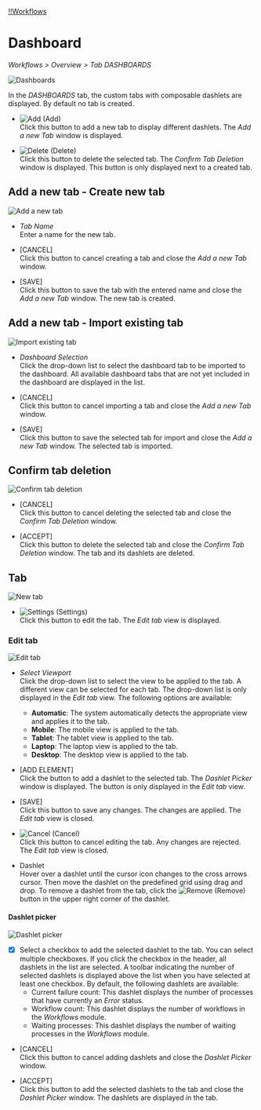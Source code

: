 [!!Workflows](ActindoWorkFlow)

# Dashboard
*Workflows > Overview > Tab DASHBOARDS*

![Dashboards](/Assets/Screenshots/ActindoWorkFlow/Overview/Dashboards.png "[Dashboards]")

In the *DASHBOARDS* tab, the custom tabs with composable dashlets are displayed. By default no tab is created.

- ![Add](/Assets/Icons/Plus06.png "[Add]") (Add)   
  Click this button to add a new tab to display different dashlets. The *Add a new Tab* window is displayed.

- ![Delete](/Assets/Icons/Cross04.png "[Delete]") (Delete)   
  Click this button to delete the selected tab. The *Confirm Tab Deletion* window is displayed. This button is only displayed next to a created tab.


## Add a new tab - Create new tab

![Add a new tab](/Assets/Screenshots/ActindoWorkFlow/Overview/AddNewTab.png "[Add a new tab]")

- *Tab Name*   
  Enter a name for the new tab.

- [CANCEL]   
  Click this button to cancel creating a tab and close the *Add a new Tab* window.

- [SAVE]   
  Click this button to save the tab with the entered name and close the *Add a new Tab* window. The new tab is created.


## Add a new tab - Import existing tab

![Import existing tab](/Assets/Screenshots/ActindoWorkFlow/Overview/ImportExistingTab.png "[Import existing tab]")

- *Dashboard Selection*   
  Click the drop-down list to select the dashboard tab to be imported to the dashboard. All available dashboard tabs that are not yet included in the dashboard are displayed in the list.

- [CANCEL]   
  Click this button to cancel importing a tab and close the *Add a new Tab* window.

- [SAVE]   
  Click this button to save the selected tab for import and close the *Add a new Tab* window. The selected tab is imported.

[comment]: <> (When is this tab unlocked? Only available in the Actindo Dashboard?)


## Confirm tab deletion

![Confirm tab deletion](/Assets/Screenshots/ActindoWorkFlow/Overview/ConfirmTabDeletion.png "[Confirm tab deletion]")

- [CANCEL]   
  Click this button to cancel deleting the selected tab and close the *Confirm Tab Deletion* window.

- [ACCEPT]   
  Click this button to delete the selected tab and close the *Confirm Tab Deletion* window. The tab and its dashlets are deleted.


## Tab

![New tab](/Assets/Screenshots/ActindoWorkFlow/Overview/NewTab.png "[New tab]")

- ![Settings](/Assets/Icons/Settings01.png "[Tool]") (Settings)   
  Click this button to edit the tab. The *Edit tab* view is displayed.  

### Edit tab

![Edit tab](/Assets/Screenshots/ActindoWorkFlow/Overview/EditTab.png "[Edit tab]")

- *Select Viewport*   
  Click the drop-down list to select the view to be applied to the tab. A different view can be selected for each tab. The drop-down list is only displayed in the *Edit tab* view. The following options are available:    
  - **Automatic**: The system automatically detects the appropriate view and applies it to the tab.
  - **Mobile**: The mobile view is applied to the tab.  
  - **Tablet**: The tablet view is applied to the tab.  
  - **Laptop**: The laptop view is applied to the tab.  
  - **Desktop**: The desktop view is applied to the tab.  


- [ADD ELEMENT]   
  Click the button to add a dashlet to the selected tab. The *Dashlet Picker* window is displayed. The button is only displayed in the *Edit tab* view.

- [SAVE]   
  Click this button to save any changes. The changes are applied. The *Edit tab* view is closed.

- ![Cancel](/Assets/Icons/Cross02.png "[Cancel]") (Cancel)   
  Click this button to cancel editing the tab. Any changes are rejected. The *Edit tab* view is closed.

- Dashlet   
  Hover over a dashlet until the cursor icon changes to the cross arrows cursor. Then move the dashlet on the predefined grid using drag and drop. To remove a dashlet from the tab, click the ![Remove](/Assets/Icons/Cross03.png "[Remove]") (Remove) button in the upper right corner of the dashlet.  


#### Dashlet picker

![Dashlet picker](/Assets/Screenshots/ActindoWorkFlow/Overview/DashletPicker.png "[Dashlet picker]")

- [x]
  Select a checkbox to add the selected dashlet to the tab. You can select multiple checkboxes. If you click the checkbox in the header, all dashlets in the list are selected. A toolbar indicating the number of selected dashlets is displayed above the list when you have selected at least one checkbox. By default, the following dashlets are available:
  - Current failure count: This dashlet displays the number of processes that have currently an *Error* status.
  - Workflow count: This dashlet displays the number of workflows in the *Workflows* module.
  -	Waiting processes: This dashlet displays the number of waiting processes in the *Workflows* module.

- [CANCEL]   
  Click this button to cancel adding dashlets and close the *Dashlet Picker* window.

- [ACCEPT]   
  Click this button to add the selected dashlets to the tab and close the *Dashlet Picker* window. The dashlets are displayed in the tab.
